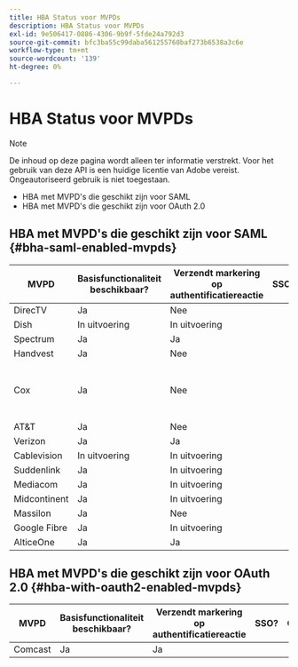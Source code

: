 ```yaml
---
title: HBA Status voor MVPDs
description: HBA Status voor MVPDs
exl-id: 9e506417-0886-4306-9b9f-5fde24a792d3
source-git-commit: bfc3ba55c99daba561255760baf273b6538a3c6e
workflow-type: tm+mt
source-wordcount: '139'
ht-degree: 0%

---
```


# HBA Status voor MVPDs

>[!NOTE]
>
>De inhoud op deze pagina wordt alleen ter informatie verstrekt. Voor het gebruik van deze API is een huidige licentie van Adobe vereist. Ongeautoriseerd gebruik is niet toegestaan.


* HBA met MVPD&#39;s die geschikt zijn voor SAML
* HBA met MVPD&#39;s die geschikt zijn voor OAuth 2.0


## HBA met MVPD&#39;s die geschikt zijn voor SAML {#bha-saml-enabled-mvpds}

| MVPD | Basisfunctionaliteit beschikbaar? | Verzendt markering op authentificatiereactie | SSO? | Opmerkingen |
|---|---|---|---|---|
| DirecTV | Ja | Nee |  |  |
| Dish | In uitvoering | In uitvoering |  |  |
| Spectrum | Ja | Ja |  |  |
| Handvest | Ja | Nee |  |  |
| Cox | Ja | Nee |  | Ouderlijke controles moeten worden ingeschakeld |
| AT&amp;T | Ja | Nee |  |  |
| Verizon | Ja | Ja |  |  |
| Cablevision | In uitvoering | In uitvoering |  |  |
| Suddenlink | Ja | In uitvoering |  |  |
| Mediacom | Ja | In uitvoering |  |  |
| Midcontinent | Ja | In uitvoering |  |  |
| Massilon | Ja | Nee |  |  |
| Google Fibre | Ja | In uitvoering |  |  |
| AlticeOne | Ja | Ja |  |  |


## HBA met MVPD&#39;s die geschikt zijn voor OAuth 2.0 {#hba-with-oauth2-enabled-mvpds}

| MVPD | Basisfunctionaliteit beschikbaar? | Verzendt markering op authentificatiereactie | SSO? | Opmerkingen |
|---|---|---|---|---|
| Comcast | Ja | Ja |  |  |
